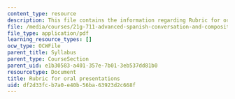 ```yaml
---
content_type: resource
description: This file contains the information regarding Rubric for oral presentations.
file: /media/courses/21g-711-advanced-spanish-conversation-and-composition-spring-2014/df2d33fcb7a0e40b56ba63923d2c668f_MIT21G_711S14_Oral_pres.pdf
file_type: application/pdf
learning_resource_types: []
ocw_type: OCWFile
parent_title: Syllabus
parent_type: CourseSection
parent_uid: e1b30583-a401-357e-7b01-3eb537dd81b0
resourcetype: Document
title: Rubric for oral presentations
uid: df2d33fc-b7a0-e40b-56ba-63923d2c668f
---
```


